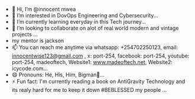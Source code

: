- 👋 Hi, I’m @innocent mwea
- 👀 I’m interested in DovOps Engineering and Cybersecurity...
- 🌱 I’m currently learning everyday in this Tech journey...
- 💞️ I’m looking to collaborate on alot of real world modern and vintage projects ...
- my mentor is jackson 
- 📫 You can reach me anytime via whatsapp: +254702250123, email: innocentwise123@gmail.com , x: port-254, facebook: port-254, youtube: port-254, madeoftech, Website1: www.madeoftech.net, Website2: icycode.com...
- 😄 Pronouns: He, His, Him, Bigman💪...
- ⚡ Fun fact: I'm currently reading a book on AntiGravity Technology and its realy hard for me to keep it down #BEBLESSED my people ...

<!---
inno-wise/inno-wise is a ✨ special ✨ repository because its `README.md` (this file) appears on your GitHub profile.
You can click the Preview link to take a look at your changes.
--->
